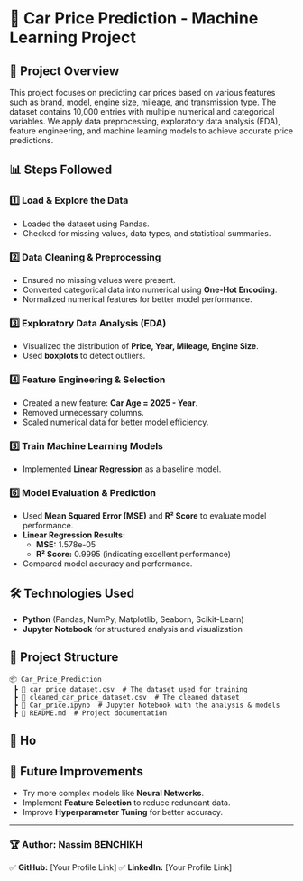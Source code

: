 # 🚗 Car Price Prediction - Machine Learning Project

## 📌 Project Overview
This project focuses on predicting car prices based on various features such as brand, model, engine size, mileage, and transmission type. The dataset contains 10,000 entries with multiple numerical and categorical variables. We apply data preprocessing, exploratory data analysis (EDA), feature engineering, and machine learning models to achieve accurate price predictions.

## 📊 Steps Followed

### **1️⃣ Load & Explore the Data**
- Loaded the dataset using Pandas.
- Checked for missing values, data types, and statistical summaries.

### **2️⃣ Data Cleaning & Preprocessing**
- Ensured no missing values were present.
- Converted categorical data into numerical using **One-Hot Encoding**.
- Normalized numerical features for better model performance.

### **3️⃣ Exploratory Data Analysis (EDA)**
- Visualized the distribution of **Price, Year, Mileage, Engine Size**.
- Used **boxplots** to detect outliers.

### **4️⃣ Feature Engineering & Selection**
- Created a new feature: **Car Age = 2025 - Year**.
- Removed unnecessary columns.
- Scaled numerical data for better model efficiency.

### **5️⃣ Train Machine Learning Models**
- Implemented **Linear Regression** as a baseline model.

### **6️⃣ Model Evaluation & Prediction**
- Used **Mean Squared Error (MSE)** and **R² Score** to evaluate model performance.
- **Linear Regression Results:**
  - **MSE:** 1.578e-05
  - **R² Score:** 0.9995 (indicating excellent performance)
- Compared model accuracy and performance.

## 🛠 Technologies Used
- **Python** (Pandas, NumPy, Matplotlib, Seaborn, Scikit-Learn)
- **Jupyter Notebook** for structured analysis and visualization

## 📂 Project Structure
```
📦 Car_Price_Prediction
 ┣ 📜 car_price_dataset.csv  # The dataset used for training
 ┣ 📜 cleaned_car_price_dataset.csv  # The cleaned dataset
 ┣ 📜 Car_price.ipynb  # Jupyter Notebook with the analysis & models
 ┣ 📜 README.md  # Project documentation
```

## 🚀 Ho
## 📌 Future Improvements
- Try more complex models like **Neural Networks**.
- Implement **Feature Selection** to reduce redundant data.
- Improve **Hyperparameter Tuning** for better accuracy.

---
### 🏆 Author: Nassim BENCHIKH
✅ **GitHub:** [Your Profile Link]
✅ **LinkedIn:** [Your Profile Link]
